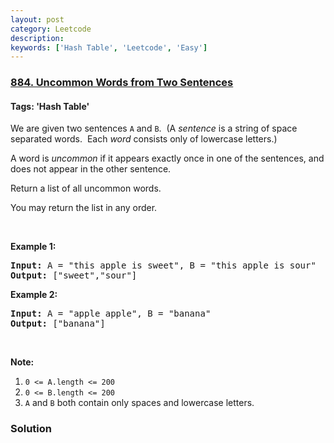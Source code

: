 ```yaml
---
layout: post
category: Leetcode
description: 
keywords: ['Hash Table', 'Leetcode', 'Easy']
---
```

### [884. Uncommon Words from Two Sentences](https://leetcode.com/problems/uncommon-words-from-two-sentences)

#### Tags: 'Hash Table'

<div class="content__u3I1 question-content__JfgR"><div><p>We are given two sentences <code>A</code> and <code>B</code>.  (A <em>sentence</em> is a string of space separated words.  Each <em>word</em> consists only of lowercase letters.)</p>
<p>A word is <em>uncommon</em> if it appears exactly once in one of the sentences, and does not appear in the other sentence.</p>
<p>Return a list of all uncommon words. </p>
<p>You may return the list in any order.</p>
<p> </p>
<ol>
</ol>
<div>
<p><strong>Example 1:</strong></p>
<pre><strong>Input: </strong>A = <span id="example-input-1-1">"this apple is sweet"</span>, B = <span id="example-input-1-2">"this apple is sour"</span>
<strong>Output: </strong><span id="example-output-1">["sweet","sour"]</span>
</pre>
<div>
<p><strong>Example 2:</strong></p>
<pre><strong>Input: </strong>A = <span id="example-input-2-1">"apple apple"</span>, B = <span id="example-input-2-2">"banana"</span>
<strong>Output: </strong><span id="example-output-2">["banana"]</span>
</pre>
<p> </p>
<p><strong>Note:</strong></p>
<ol>
<li><code>0 &lt;= A.length &lt;= 200</code></li>
<li><code>0 &lt;= B.length &lt;= 200</code></li>
<li><code>A</code> and <code>B</code> both contain only spaces and lowercase letters.</li>
</ol>
</div>
</div>
</div></div>

### Solution
